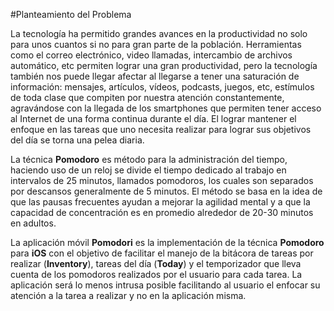#Planteamiento del Problema

La tecnología ha permitido grandes avances en la productividad no solo para unos cuantos si no para gran parte de la población. Herramientas como el correo electrónico, video llamadas, intercambio de archivos automático, etc permiten lograr una gran productividad, pero la tecnología también nos puede llegar afectar al llegarse a tener una saturación de información: mensajes, artículos, vídeos, podcasts, juegos, etc, estímulos de toda clase que compiten por nuestra atención constantemente, agravándose con la llegada de los smartphones que permiten tener acceso al Internet de una forma continua durante el día.
El lograr mantener el enfoque en las tareas que uno necesita realizar para lograr sus objetivos del día se torna una pelea diaria.

La técnica **Pomodoro** es método para la administración del tiempo, haciendo uso de un reloj se divide el tiempo dedicado al trabajo en intervalos de 25 minutos, llamados pomodoros, los cuales son separados por descansos generalmente de 5 minutos. El método se basa en la idea de que las pausas frecuentes ayudan a mejorar la agilidad mental y a que la capacidad de concentración es en promedio alrededor de 20-30 minutos en adultos.

La aplicación móvil **Pomodori** es la implementación de la técnica **Pomodoro** para **iOS** con el objetivo de facilitar el manejo de la bitácora de tareas por realizar (**Inventory**), tareas del día (**Today**) y el temporizador que lleva cuenta de los pomodoros realizados por el usuario para cada tarea. La aplicación será lo menos intrusa posible facilitando al usuario el enfocar su atención a la tarea a realizar y no en la aplicación misma.